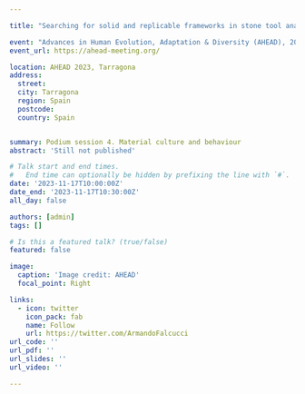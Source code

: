```yaml
---

title: "Searching for solid and replicable frameworks in stone tool analysis: A discussion surrounding recent achievements and standing challenges"

event: "Advances in Human Evolution, Adaptation & Diversity (AHEAD), 2023"
event_url: https://ahead-meeting.org/

location: AHEAD 2023, Tarragona
address:
  street:
  city: Tarragona
  region: Spain
  postcode:
  country: Spain


summary: Podium session 4. Material culture and behaviour
abstract: 'Still not published'

# Talk start and end times.
#   End time can optionally be hidden by prefixing the line with `#`.
date: '2023-11-17T10:00:00Z'
date_end: '2023-11-17T10:30:00Z'
all_day: false

authors: [admin]
tags: []

# Is this a featured talk? (true/false)
featured: false

image:
  caption: 'Image credit: AHEAD'
  focal_point: Right

links:
  - icon: twitter
    icon_pack: fab
    name: Follow
    url: https://twitter.com/ArmandoFalcucci
url_code: ''
url_pdf: ''
url_slides: ''
url_video: ''

---
```


